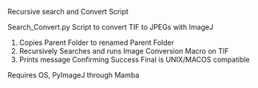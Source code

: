 
Recursive search and Convert Script

Search_Convert.py
Script to convert TIF to JPEGs with ImageJ
1. Copies Parent Folder to renamed Parent Folder
2. Recursively Searches and runs Image Conversion Macro on TIF
3. Prints message Confirming Success
Final is UNIX/MACOS compatible

Requires OS, PyImageJ through Mamba

